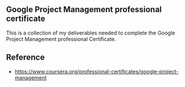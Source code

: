 ## Google Project Management professional certificate
This is a collection of my deliverables needed to complete the Google Project Management professional Certificate.


## Reference 
- https://www.coursera.org/professional-certificates/google-project-management
